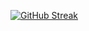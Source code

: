 [![GitHub Streak](https://streak-stats.demolab.com/?user=chaitanya985&theme=highcontrast)](https://git.io/streak-stats)
